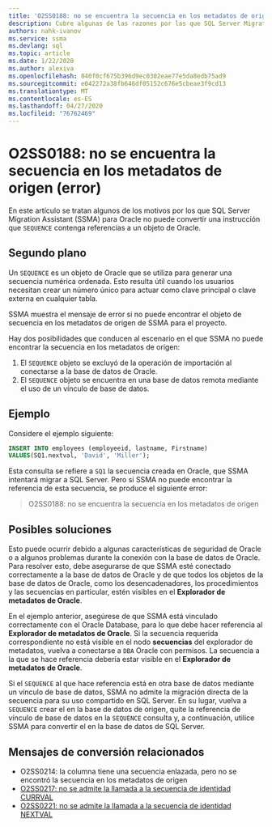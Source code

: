 ```yaml
---
title: 'O2SS0188: no se encuentra la secuencia en los metadatos de origen (error)'
description: Cubre algunas de las razones por las que SQL Server Migration Assistant (SSMA) para Oracle no puede convertir una instrucción que contenga referencias a un objeto de secuencia de Oracle.
authors: nahk-ivanov
ms.service: ssma
ms.devlang: sql
ms.topic: article
ms.date: 1/22/2020
ms.author: alexiva
ms.openlocfilehash: 840f0cf675b396d9ec0302eae77e5da8edb75ad9
ms.sourcegitcommit: e042272a38fb646df05152c676e5cbeae3f9cd13
ms.translationtype: MT
ms.contentlocale: es-ES
ms.lasthandoff: 04/27/2020
ms.locfileid: "76762469"
---
```

# <a name="o2ss0188-sequence-not-found-in-source-metadata-error"></a>O2SS0188: no se encuentra la secuencia en los metadatos de origen (error)

En este artículo se tratan algunos de los motivos por los que SQL Server Migration Assistant (SSMA) para Oracle no puede convertir una instrucción que `SEQUENCE` contenga referencias a un objeto de Oracle.

## <a name="background"></a>Segundo plano

Un `SEQUENCE` es un objeto de Oracle que se utiliza para generar una secuencia numérica ordenada. Esto resulta útil cuando los usuarios necesitan crear un número único para actuar como clave principal o clave externa en cualquier tabla.

SSMA muestra el mensaje de error si no puede encontrar el objeto de secuencia en los metadatos de origen de SSMA para el proyecto.

Hay dos posibilidades que conducen al escenario en el que SSMA no puede encontrar la secuencia en los metadatos de origen:

1. El `SEQUENCE` objeto se excluyó de la operación de importación al conectarse a la base de datos de Oracle.
2. El `SEQUENCE` objeto se encuentra en una base de datos remota mediante el uso de un vínculo de base de datos.

## <a name="example"></a>Ejemplo

Considere el ejemplo siguiente:

```sql
INSERT INTO employees (employeeid, lastname, Firstname)
VALUES(SQ1.nextval, 'David', 'Miller');
```

Esta consulta se refiere a `SQ1` la secuencia creada en Oracle, que SSMA intentará migrar a SQL Server. Pero si SSMA no puede encontrar la referencia de esta secuencia, se produce el siguiente error:

> O2SS0188: no se encuentra la secuencia en los metadatos de origen

## <a name="possible-remedies"></a>Posibles soluciones

Esto puede ocurrir debido a algunas características de seguridad de Oracle o a algunos problemas durante la conexión con la base de datos de Oracle. Para resolver esto, debe asegurarse de que SSMA esté conectado correctamente a la base de datos de Oracle y de que todos los objetos de la base de datos de Oracle, como los desencadenadores, los procedimientos y las secuencias en particular, estén visibles en el **Explorador de metadatos de Oracle**.

En el ejemplo anterior, asegúrese de que SSMA está vinculado correctamente con el Oracle Database, para lo que debe hacer referencia al **Explorador de metadatos de Oracle**. Si la secuencia requerida correspondiente no está visible en el nodo **secuencias** del explorador de metadatos, vuelva a conectarse a `DBA` Oracle con permisos. La secuencia a la que se hace referencia debería estar visible en el **Explorador de metadatos de Oracle**.

Si el `SEQUENCE` al que hace referencia está en otra base de datos mediante un vínculo de base de datos, SSMA no admite la migración directa de la secuencia para su uso compartido en SQL Server. En su lugar, vuelva a `SEQUENCE` crear el en la base de datos de origen, quite la referencia de vínculo de base de datos en la `SEQUENCE` consulta y, a continuación, utilice SSMA para convertir el en la base de datos de SQL Server.

## <a name="related-conversion-messages"></a>Mensajes de conversión relacionados

* O2SS0214: la columna tiene una secuencia enlazada, pero no se encontró la secuencia en los metadatos de origen
* [O2SS0217: no se admite la llamada a la secuencia de identidad CURRVAL](o2ss0217.md)
* [O2SS0221: no se admite la llamada a la secuencia de identidad NEXTVAL](o2ss0221.md)
